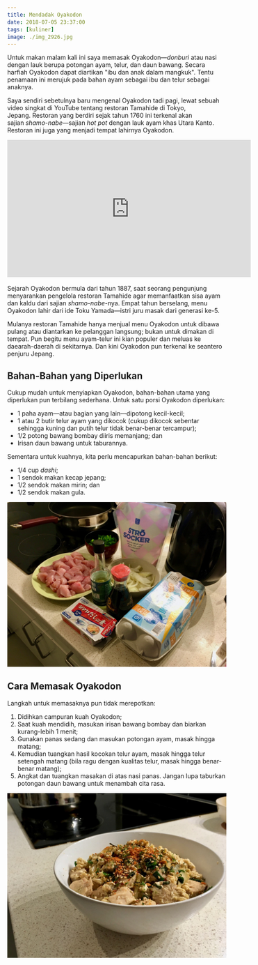 ```yaml
---
title: Mendadak Oyakodon
date: 2018-07-05 23:37:00
tags: [kuliner]
image: ./img_2926.jpg
---
```

Untuk makan malam kali ini saya memasak Oyakodon—*donburi* atau nasi dengan lauk berupa potongan ayam, telur, dan daun bawang. Secara harfiah Oyakodon dapat diartikan "ibu dan anak dalam mangkuk". Tentu penamaan ini merujuk pada bahan ayam sebagai ibu dan telur sebagai anaknya.

Saya sendiri sebetulnya baru mengenal Oyakodon tadi pagi, lewat sebuah video singkat di YouTube tentang restoran Tamahide di Tokyo, Jepang. Restoran yang berdiri sejak tahun 1760 ini terkenal akan sajian *shamo-nabe*—sajian *hot pot* dengan lauk ayam khas Utara Kanto. Restoran ini juga yang menjadi tempat lahirnya Oyakodon.

<div class="iframe-wrapper">
  <iframe width="560" height="315" src="https://www.youtube-nocookie.com/embed/A_ehH20Nv_A" frameborder="0" allow="accelerometer; autoplay; encrypted-media; gyroscope; picture-in-picture" allowfullscreen></iframe>
</div>

Sejarah Oyakodon bermula dari tahun 1887, saat seorang pengunjung menyarankan pengelola restoran Tamahide agar memanfaatkan sisa ayam dan kaldu dari sajian *shamo-nabe*-nya. Empat tahun berselang, menu Oyakodon lahir dari ide Toku Yamada—istri juru masak dari generasi ke-5.

Mulanya restoran Tamahide hanya menjual menu Oyakodon untuk dibawa pulang atau diantarkan ke pelanggan langsung; bukan untuk dimakan di tempat. Pun begitu menu ayam-telur ini kian populer dan meluas ke daearah-daerah di sekitarnya. Dan kini Oyakodon pun terkenal ke seantero penjuru Jepang.

## Bahan-Bahan yang Diperlukan

Cukup mudah untuk menyiapkan Oyakodon, bahan-bahan utama yang diperlukan pun terbilang sederhana. Untuk satu porsi Oyakodon diperlukan:

* 1 paha ayam—atau bagian yang lain—dipotong kecil-kecil;
* 1 atau 2 butir telur ayam yang dikocok (cukup dikocok sebentar sehingga kuning dan putih telur tidak benar-benar tercampur);
* 1/2 potong bawang bombay diiris memanjang; dan
* Irisan daun bawang untuk taburannya.

Sementara untuk kuahnya, kita perlu mencapurkan bahan-bahan berikut:

* 1/4 cup *dashi*;
* 1 sendok makan kecap jepang;
* 1/2 sendok makan mirin; dan
* 1/2 sendok makan gula.

![Bahan-bahan untuk membuat Oyakodon.](./img_2920.jpg)

## Cara Memasak Oyakodon

Langkah untuk memasaknya pun tidak merepotkan:

1. Didihkan campuran kuah Oyakodon;
2. Saat kuah mendidih, masukan irisan bawang bombay dan biarkan kurang-lebih 1 menit;
3. Gunakan panas sedang dan masukan potongan ayam, masak hingga matang;
4. Kemudian tuangkan hasil kocokan telur ayam, masak hingga telur setengah matang (bila ragu dengan kualitas telur, masak hingga benar-benar matang);
5. Angkat dan tuangkan masakan di atas nasi panas. Jangan lupa taburkan potongan daun bawang untuk menambah cita rasa.

![Oyakodon siap untuk dinikmati!](./img_2926.jpg)
